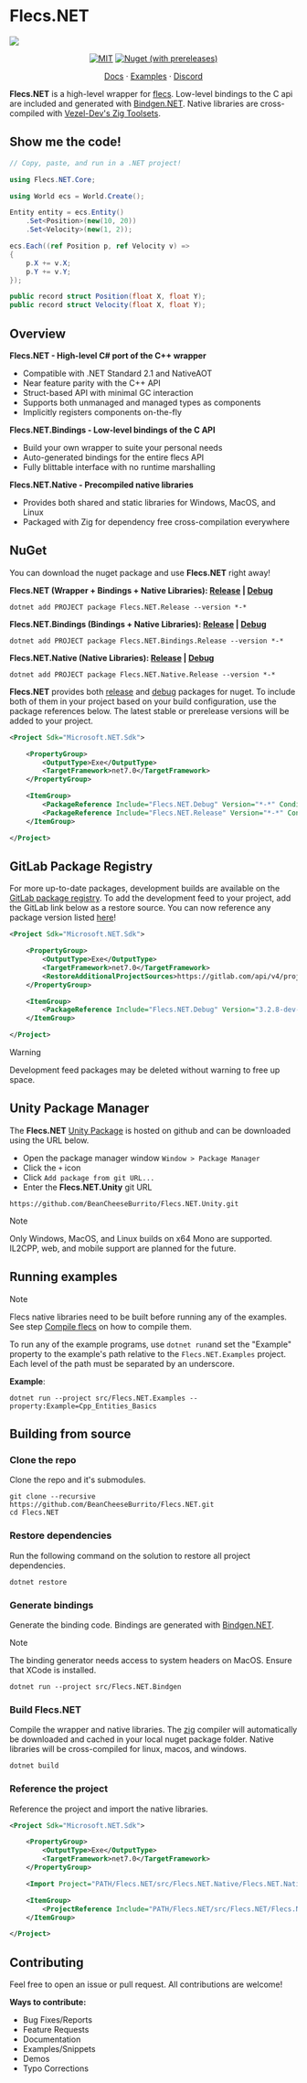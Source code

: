# Flecs.NET
![](https://raw.githubusercontent.com/SanderMertens/flecs/master/docs/img/logo.png)

<div align="center">

[![MIT](https://img.shields.io/badge/license-MIT-blue.svg?style=for-the-badge)](https://github.com/SanderMertens/flecs/blob/master/LICENSE)
[![Nuget (with prereleases)](https://img.shields.io/nuget/vpre/Flecs.NET.Release?style=for-the-badge&color=blue)](https://www.nuget.org/packages/Flecs.NET.Release)

[Docs](https://beancheeseburrito.github.io/Flecs.NET.Docs/) · [Examples](https://github.com/BeanCheeseBurrito/Flecs.NET/tree/main/src/Flecs.NET.Examples) · [Discord](https://discord.gg/BEzP5Rgrrp)

</div>

**Flecs.NET** is a high-level wrapper for [flecs](https://github.com/SanderMertens/flecs). Low-level bindings to the C api are included and generated with [Bindgen.NET](https://github.com/BeanCheeseBurrito/Bindgen.NET). Native libraries are cross-compiled with [Vezel-Dev's Zig Toolsets](https://github.com/vezel-dev/zig-toolsets).

## Show me the code!
```csharp
// Copy, paste, and run in a .NET project!

using Flecs.NET.Core;

using World ecs = World.Create();

Entity entity = ecs.Entity()
    .Set<Position>(new(10, 20))
    .Set<Velocity>(new(1, 2));

ecs.Each((ref Position p, ref Velocity v) =>
{
    p.X += v.X;
    p.Y += v.Y;
});

public record struct Position(float X, float Y);
public record struct Velocity(float X, float Y);
```

## Overview
**Flecs.NET - High-level C# port of the C++ wrapper**
- Compatible with .NET Standard 2.1 and NativeAOT
- Near feature parity with the C++ API
- Struct-based API with minimal GC interaction
- Supports both unmanaged and managed types as components
- Implicitly registers components on-the-fly

**Flecs.NET.Bindings - Low-level bindings of the C API**
- Build your own wrapper to suite your personal needs
- Auto-generated bindings for the entire flecs API
- Fully blittable interface with no runtime marshalling

**Flecs.NET.Native - Precompiled native libraries**
- Provides both shared and static libraries for Windows, MacOS, and Linux
- Packaged with Zig for dependency free cross-compilation everywhere

## NuGet
You can download the nuget package and use **Flecs.NET** right away!

**Flecs.NET (Wrapper + Bindings + Native Libraries): [Release](https://www.nuget.org/packages/Flecs.NET.Release/) | [Debug](https://www.nuget.org/packages/Flecs.NET.Debug/)**
```console
dotnet add PROJECT package Flecs.NET.Release --version *-*
```

**Flecs.NET.Bindings (Bindings + Native Libraries): [Release](https://www.nuget.org/packages/Flecs.NET.Bindings.Release/) | [Debug](https://www.nuget.org/packages/Flecs.NET.Bindings.Debug/)**
```console
dotnet add PROJECT package Flecs.NET.Bindings.Release --version *-*
```

**Flecs.NET.Native (Native Libraries): [Release](https://www.nuget.org/packages/Flecs.NET.Native.Release/) | [Debug](https://www.nuget.org/packages/Flecs.NET.Native.Debug/)**
```console
dotnet add PROJECT package Flecs.NET.Native.Release --version *-*
```

**Flecs.NET** provides both [release](https://www.nuget.org/packages/Flecs.NET.Release) and [debug](https://www.nuget.org/packages/Flecs.NET.Debug) packages for nuget.
To include both of them in your project based on your build configuration, use the package references below. The latest stable or prerelease versions will be added to your project.
```xml
<Project Sdk="Microsoft.NET.Sdk">

    <PropertyGroup>
        <OutputType>Exe</OutputType>
        <TargetFramework>net7.0</TargetFramework>
    </PropertyGroup>

    <ItemGroup>
        <PackageReference Include="Flecs.NET.Debug" Version="*-*" Condition="'$(Configuration)' == 'Debug'" />
        <PackageReference Include="Flecs.NET.Release" Version="*-*" Condition="'$(Configuration)' == 'Release'" />
    </ItemGroup>

</Project>
```

## GitLab Package Registry
For more up-to-date packages, development builds are available on the [GitLab package registry](https://gitlab.com/BeanCheeseBurrito/Flecs.NET/-/packages). To add the development feed to your project, add the GitLab link below  as a restore source. You can now reference any package version listed [here](https://gitlab.com/BeanCheeseBurrito/Flecs.NET/-/packages)!
```xml
<Project Sdk="Microsoft.NET.Sdk">

    <PropertyGroup>
        <OutputType>Exe</OutputType>
        <TargetFramework>net7.0</TargetFramework>
        <RestoreAdditionalProjectSources>https://gitlab.com/api/v4/projects/51698729/packages/nuget/index.json</RestoreAdditionalProjectSources>
    </PropertyGroup>

    <ItemGroup>
        <PackageReference Include="Flecs.NET.Debug" Version="3.2.8-dev-2023-10-30-11-06-14"/>
    </ItemGroup>

</Project>
```
> [!WARNING] 
> Development feed packages may be deleted without warning to free up space.

## Unity Package Manager
The **Flecs.NET** [Unity Package](https://github.com/BeanCheeseBurrito/Flecs.NET.Unity.git) is hosted on github and can be downloaded using the URL below.
- Open the package manager window ``Window > Package Manager``
- Click the ``+`` icon
- Click ``Add package from git URL...``
- Enter the **Flecs.NET.Unity** git URL
```console
https://github.com/BeanCheeseBurrito/Flecs.NET.Unity.git
```
> [!NOTE]
> Only Windows, MacOS, and Linux builds on x64 Mono are supported. IL2CPP, web, and mobile support are planned for the future.

## Running examples
> [!NOTE]
> Flecs native libraries need to be built before running any of the examples. See step [Compile flecs](https://github.com/BeanCheeseBurrito/Flecs.NET#compile-flecs) on how to compile them.

To run any of the example programs, use ``dotnet run``and set the "Example" property to the example's path relative to the ``Flecs.NET.Examples`` project. Each level of the path must be separated by an underscore.

**Example**:
```console
dotnet run --project src/Flecs.NET.Examples --property:Example=Cpp_Entities_Basics
```

## Building from source
### Clone the repo
Clone the repo and it's submodules.
```console
git clone --recursive https://github.com/BeanCheeseBurrito/Flecs.NET.git
cd Flecs.NET
```
### Restore dependencies
Run the following command on the solution to restore all project dependencies.
```console
dotnet restore
```
### Generate bindings
Generate the binding code. Bindings are generated with [Bindgen.NET](https://github.com/BeanCheeseBurrito/Bindgen.NET).
> [!NOTE]
> The binding generator needs access to system headers on MacOS. Ensure that XCode is installed.
```console
dotnet run --project src/Flecs.NET.Bindgen
```
### Build Flecs.NET
Compile the wrapper and native libraries. The [zig](https://ziglang.org/learn/overview/#cross-compiling-is-a-first-class-use-case) compiler will automatically be downloaded and cached in your local nuget package folder. Native libraries will be cross-compiled for linux, macos, and windows.
```console
dotnet build
```

### Reference the project
Reference the project and import the native libraries.

```xml
<Project Sdk="Microsoft.NET.Sdk">

    <PropertyGroup>
        <OutputType>Exe</OutputType>
        <TargetFramework>net7.0</TargetFramework>
    </PropertyGroup>

    <Import Project="PATH/Flecs.NET/src/Flecs.NET.Native/Flecs.NET.Native.targets" />

    <ItemGroup>
        <ProjectReference Include="PATH/Flecs.NET/src/Flecs.NET/Flecs.NET.csproj" />
    </ItemGroup>

</Project>
```
## Contributing
Feel free to open an issue or pull request. All contributions are welcome!

**Ways to contribute:**
- Bug Fixes/Reports
- Feature Requests
- Documentation
- Examples/Snippets
- Demos
- Typo Corrections
